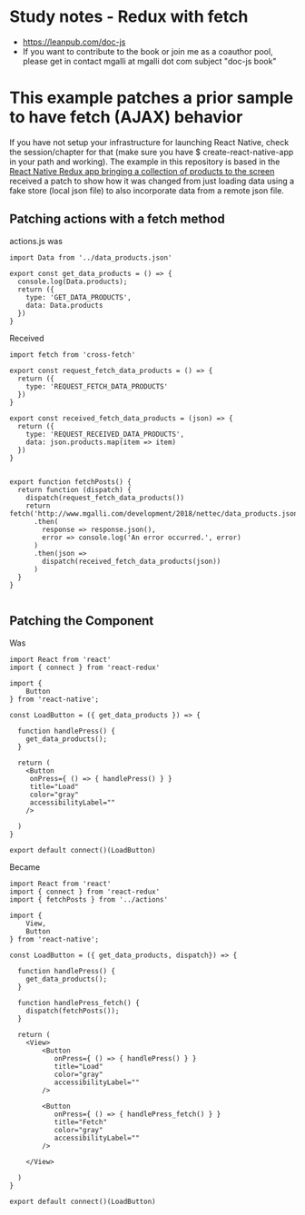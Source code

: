 # Study notes - Redux with fetch 

* https://leanpub.com/doc-js
* If you want to contribute to the book or join me as a coauthor pool, please get in contact mgalli at mgalli dot com subject "doc-js book"

# This example patches a prior sample to have fetch (AJAX) behavior

If you have not setup your infrastructure for launching React Native, check the session/chapter for that (make sure you have $ create-react-native-app in your path and working). The example in this repository is based in the [React Native Redux app bringing a collection of products to the screen](https://github.com/taboca/doc-js-example-react-native-redux-join-fake-store) received a patch to show how it was changed from just loading data using a fake store (local json file) to also incorporate data from a remote json file.

## Patching actions with a fetch method

actions.js was

```
import Data from '../data_products.json'

export const get_data_products = () => {
  console.log(Data.products);
  return ({
    type: 'GET_DATA_PRODUCTS',
    data: Data.products
  })
}

```

Received

```
import fetch from 'cross-fetch'

export const request_fetch_data_products = () => {
  return ({
    type: 'REQUEST_FETCH_DATA_PRODUCTS'
  })
}

export const received_fetch_data_products = (json) => {
  return ({
    type: 'REQUEST_RECEIVED_DATA_PRODUCTS',
    data: json.products.map(item => item)
  })
}


export function fetchPosts() {
  return function (dispatch) {
    dispatch(request_fetch_data_products())
    return fetch('http://www.mgalli.com/development/2018/nettec/data_products.json')
      .then(
        response => response.json(),
        error => console.log('An error occurred.', error)
      )
      .then(json =>
        dispatch(received_fetch_data_products(json))
      )
  }
}


```

## Patching the Component


Was

```
import React from 'react'
import { connect } from 'react-redux'

import {
    Button
} from 'react-native';

const LoadButton = ({ get_data_products }) => {

  function handlePress() {
    get_data_products();
  }

  return (
    <Button
     onPress={ () => { handlePress() } }
     title="Load"
     color="gray"
     accessibilityLabel=""
    />

  )
}

export default connect()(LoadButton)

```

Became

```
import React from 'react'
import { connect } from 'react-redux'
import { fetchPosts } from '../actions'

import {
    View,
    Button
} from 'react-native';

const LoadButton = ({ get_data_products, dispatch}) => {

  function handlePress() {
    get_data_products();
  }

  function handlePress_fetch() {
    dispatch(fetchPosts());
  }

  return (
    <View>
        <Button
           onPress={ () => { handlePress() } }
           title="Load"
           color="gray"
           accessibilityLabel=""
        />

        <Button
           onPress={ () => { handlePress_fetch() } }
           title="Fetch"
           color="gray"
           accessibilityLabel=""
        />

    </View>

  )
}

export default connect()(LoadButton)

```

